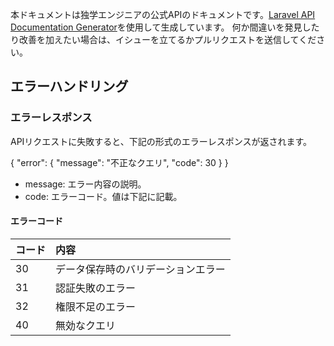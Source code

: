 本ドキュメントは独学エンジニアの公式APIのドキュメントです。[Laravel API Documentation Generator](https://github.com/mpociot/laravel-apidoc-generator)を使用して生成しています。
何か間違いを発見したり改善を加えたい場合は、イシューを立てるかプルリクエストを送信してください。

## エラーハンドリング

### エラーレスポンス

APIリクエストに失敗すると、下記の形式のエラーレスポンスが返されます。

{
  "error": {
    "message": "不正なクエリ",
    "code": 30
  }
}

* message: エラー内容の説明。
* code: エラーコード。値は下記に記載。

#### エラーコード

| コード | 内容                               |
| :----- | :--------------------------------- |
| 30     | データ保存時のバリデーションエラー |
| 31     | 認証失敗のエラー                   |
| 32     | 権限不足のエラー                   |
| 40     | 無効なクエリ                       |
